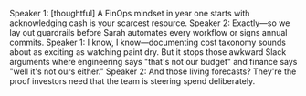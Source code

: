 Speaker 1: [thoughtful] A FinOps mindset in year one starts with acknowledging cash is your scarcest resource.
Speaker 2: Exactly—so we lay out guardrails before Sarah automates every workflow or signs annual commits.
Speaker 1: I know, I know—documenting cost taxonomy sounds about as exciting as watching paint dry. But it stops those awkward Slack arguments where engineering says "that's not our budget" and finance says "well it's not ours either."
Speaker 2: And those living forecasts? They're the proof investors need that the team is steering spend deliberately.
